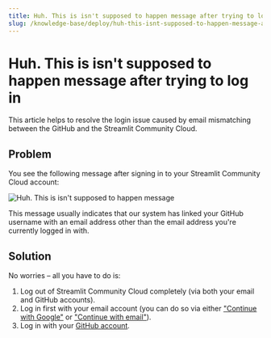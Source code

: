 ```yaml
---
title: Huh. This is isn't supposed to happen message after trying to log in
slug: /knowledge-base/deploy/huh-this-isnt-supposed-to-happen-message-after-trying-to-log-in
---
```


# Huh. This is isn't supposed to happen message after trying to log in

This article helps to resolve the login issue caused by email mismatching between the GitHub and the Streamlit Community Cloud.

## Problem

You see the following message after signing in to your Streamlit Community Cloud account:

![Huh. This is isn't supposed to happen message](/images/knowledge-base/huh-this-isnt-supposed-to-happen.png)

This message usually indicates that our system has linked your GitHub username with an email address other than the email address you're currently logged in with.

## Solution

No worries – all you have to do is:

1. Log out of Streamlit Community Cloud completely (via both your email and GitHub accounts).
2. Log in first with your email account (you can do so via either ["Continue with Google"](/streamlit-community-cloud/get-started#sign-in-with-google) or ["Continue with email"](/knowledge-base/deploy/sign-in-without-sso)).
3. Log in with your [GitHub account](/streamlit-community-cloud/get-started#sign-in-with-email).
